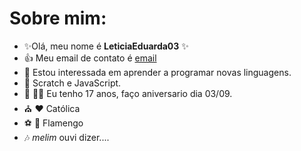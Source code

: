 # Sobre mim:
- 	:sparkles:Olá, meu nome é **LeticiaEduarda03**	:sparkles:
- :+1: Meu email de contato é [email](leticiarocha0309@gmail.com)
- 👀  Estou interessada em aprender  a programar novas linguagens.
- 🌱 Scratch e JavaScript.   
-	:clap: :sparkling_heart::birthday: Eu tenho 17 anos, faço aniversario dia 03/09.
- :church:  :hearts: Católica
- :soccer: :revolving_hearts: Flamengo
- 🎶 _melim_ ouvi dizer....
